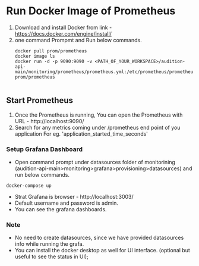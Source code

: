 # Run Docker Image of Prometheus

1. Download and install Docker from link - https://docs.docker.com/engine/install/
2. one command Prompmt and Run below commands. 
   ````
   docker pull prom/prometheus
   docker image ls
   docker run -d -p 9090:9090 -v <PATH_OF_YOUR_WORKSPACE>/audition-api-main/monitoring/prometheus/prometheus.yml:/etc/prometheus/prometheus.yml prom/prometheus


## Start Prometheus
1. Once the Prometheus is running, You can open the Prometheus with URL - http://localhost:9090/
2. Search for any metrics coming under /prometheus end point of you application For eg. 'application_started_time_seconds'

### Setup Grafana Dashboard

- Open command prompt under datasources folder of monitorining (audition-api-main>monitoring>grafana>provisioning>datasources) and run below commands.
 ````
docker-compose up
````
- Strat Grafana is browser - http://localhost:3003/
- Default username and password is  admin. 
- You can see the grafana dashboards. 

### Note
- No need to create datasources, since we have provided datasources info while running the grafa. 
- You can install the docker desktop as well for UI interface. (optional but useful to see the status in UI);

